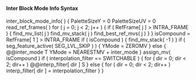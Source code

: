 #### Inter Block Mode Info Syntax

<div class="syntax">
inter_block_mode_info( ) {
    PaletteSizeY = 0
    PaletteSizeUV = 0
    read_ref_frames( )
    for ( j = 0; j < 2; j++ ) {
        if ( RefFrame[ j ] > INTRA_FRAME ) {
            find_mv_list( j )
            find_mv_stack( j )
            find_best_ref_mvs( j )
        }
    }
    isCompound = RefFrame[ 1 ] > INTRA_FRAME
    if ( isCompound ) {
        find_mv_stack( -1 )
    }
    if ( seg_feature_active( SEG_LVL_SKIP ) ) {
        YMode = ZEROMV
    } else {
        @@inter_mode                                                    T
        YMode = NEARESTMV + inter_mode
    }
    assign_mv( isCompound )
    if ( interpolation_filter == SWITCHABLE ) {
        for ( dir = 0; dir < 2; dir++ )
            @@interp_filter[ dir ]                                      S
    } else {
        for ( dir = 0; dir < 2; dir++ )
            interp_filter[ dir ] = interpolation_filter
    }
}
</div>
